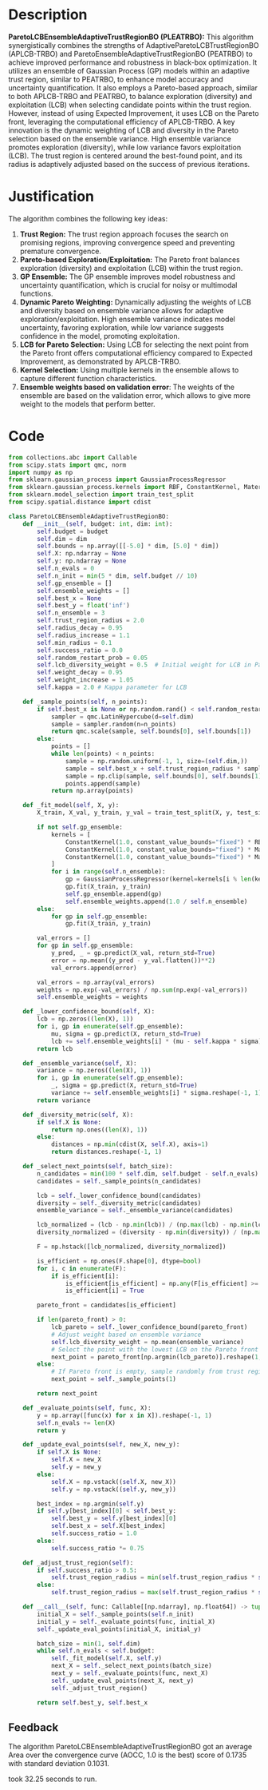 # Description
**ParetoLCBEnsembleAdaptiveTrustRegionBO (PLEATRBO):** This algorithm synergistically combines the strengths of AdaptiveParetoLCBTrustRegionBO (APLCB-TRBO) and ParetoEnsembleAdaptiveTrustRegionBO (PEATRBO) to achieve improved performance and robustness in black-box optimization. It utilizes an ensemble of Gaussian Process (GP) models within an adaptive trust region, similar to PEATRBO, to enhance model accuracy and uncertainty quantification. It also employs a Pareto-based approach, similar to both APLCB-TRBO and PEATRBO, to balance exploration (diversity) and exploitation (LCB) when selecting candidate points within the trust region. However, instead of using Expected Improvement, it uses LCB on the Pareto front, leveraging the computational efficiency of APLCB-TRBO. A key innovation is the dynamic weighting of LCB and diversity in the Pareto selection based on the ensemble variance. High ensemble variance promotes exploration (diversity), while low variance favors exploitation (LCB). The trust region is centered around the best-found point, and its radius is adaptively adjusted based on the success of previous iterations.

# Justification
The algorithm combines the following key ideas:
1.  **Trust Region:** The trust region approach focuses the search on promising regions, improving convergence speed and preventing premature convergence.
2.  **Pareto-based Exploration/Exploitation:** The Pareto front balances exploration (diversity) and exploitation (LCB) within the trust region.
3.  **GP Ensemble:** The GP ensemble improves model robustness and uncertainty quantification, which is crucial for noisy or multimodal functions.
4.  **Dynamic Pareto Weighting:** Dynamically adjusting the weights of LCB and diversity based on ensemble variance allows for adaptive exploration/exploitation. High ensemble variance indicates model uncertainty, favoring exploration, while low variance suggests confidence in the model, promoting exploitation.
5.  **LCB for Pareto Selection:** Using LCB for selecting the next point from the Pareto front offers computational efficiency compared to Expected Improvement, as demonstrated by APLCB-TRBO.
6. **Kernel Selection:** Using multiple kernels in the ensemble allows to capture different function characteristics.
7. **Ensemble weights based on validation error**: The weights of the ensemble are based on the validation error, which allows to give more weight to the models that perform better.

# Code
```python
from collections.abc import Callable
from scipy.stats import qmc, norm
import numpy as np
from sklearn.gaussian_process import GaussianProcessRegressor
from sklearn.gaussian_process.kernels import RBF, ConstantKernel, Matern
from sklearn.model_selection import train_test_split
from scipy.spatial.distance import cdist

class ParetoLCBEnsembleAdaptiveTrustRegionBO:
    def __init__(self, budget: int, dim: int):
        self.budget = budget
        self.dim = dim
        self.bounds = np.array([[-5.0] * dim, [5.0] * dim])
        self.X: np.ndarray = None
        self.y: np.ndarray = None
        self.n_evals = 0
        self.n_init = min(5 * dim, self.budget // 10)
        self.gp_ensemble = []
        self.ensemble_weights = []
        self.best_x = None
        self.best_y = float('inf')
        self.n_ensemble = 3
        self.trust_region_radius = 2.0
        self.radius_decay = 0.95
        self.radius_increase = 1.1
        self.min_radius = 0.1
        self.success_ratio = 0.0
        self.random_restart_prob = 0.05
        self.lcb_diversity_weight = 0.5  # Initial weight for LCB in Pareto selection
        self.weight_decay = 0.95
        self.weight_increase = 1.05
        self.kappa = 2.0 # Kappa parameter for LCB

    def _sample_points(self, n_points):
        if self.best_x is None or np.random.rand() < self.random_restart_prob:
            sampler = qmc.LatinHypercube(d=self.dim)
            sample = sampler.random(n=n_points)
            return qmc.scale(sample, self.bounds[0], self.bounds[1])
        else:
            points = []
            while len(points) < n_points:
                sample = np.random.uniform(-1, 1, size=(self.dim,))
                sample = self.best_x + self.trust_region_radius * sample
                sample = np.clip(sample, self.bounds[0], self.bounds[1])
                points.append(sample)
            return np.array(points)

    def _fit_model(self, X, y):
        X_train, X_val, y_train, y_val = train_test_split(X, y, test_size=0.2, random_state=42)

        if not self.gp_ensemble:
            kernels = [
                ConstantKernel(1.0, constant_value_bounds="fixed") * RBF(length_scale=1.0, length_scale_bounds="fixed"),
                ConstantKernel(1.0, constant_value_bounds="fixed") * Matern(length_scale=1.0, length_scale_bounds="fixed", nu=0.5),
                ConstantKernel(1.0, constant_value_bounds="fixed") * Matern(length_scale=1.0, length_scale_bounds="fixed", nu=1.5)
            ]
            for i in range(self.n_ensemble):
                gp = GaussianProcessRegressor(kernel=kernels[i % len(kernels)], n_restarts_optimizer=0, alpha=1e-6)
                gp.fit(X_train, y_train)
                self.gp_ensemble.append(gp)
                self.ensemble_weights.append(1.0 / self.n_ensemble)
        else:
            for gp in self.gp_ensemble:
                gp.fit(X_train, y_train)

        val_errors = []
        for gp in self.gp_ensemble:
            y_pred, _ = gp.predict(X_val, return_std=True)
            error = np.mean((y_pred - y_val.flatten())**2)
            val_errors.append(error)

        val_errors = np.array(val_errors)
        weights = np.exp(-val_errors) / np.sum(np.exp(-val_errors))
        self.ensemble_weights = weights

    def _lower_confidence_bound(self, X):
        lcb = np.zeros((len(X), 1))
        for i, gp in enumerate(self.gp_ensemble):
            mu, sigma = gp.predict(X, return_std=True)
            lcb += self.ensemble_weights[i] * (mu - self.kappa * sigma).reshape(-1, 1)
        return lcb

    def _ensemble_variance(self, X):
        variance = np.zeros((len(X), 1))
        for i, gp in enumerate(self.gp_ensemble):
            _, sigma = gp.predict(X, return_std=True)
            variance += self.ensemble_weights[i] * sigma.reshape(-1, 1)
        return variance

    def _diversity_metric(self, X):
        if self.X is None:
            return np.ones((len(X), 1))
        else:
            distances = np.min(cdist(X, self.X), axis=1)
            return distances.reshape(-1, 1)

    def _select_next_points(self, batch_size):
        n_candidates = min(100 * self.dim, self.budget - self.n_evals)
        candidates = self._sample_points(n_candidates)

        lcb = self._lower_confidence_bound(candidates)
        diversity = self._diversity_metric(candidates)
        ensemble_variance = self._ensemble_variance(candidates)

        lcb_normalized = (lcb - np.min(lcb)) / (np.max(lcb) - np.min(lcb)) if np.max(lcb) != np.min(lcb) else np.zeros_like(lcb)
        diversity_normalized = (diversity - np.min(diversity)) / (np.max(diversity) - np.min(diversity)) if np.max(diversity) != np.min(diversity) else np.zeros_like(diversity)

        F = np.hstack([lcb_normalized, diversity_normalized])

        is_efficient = np.ones(F.shape[0], dtype=bool)
        for i, c in enumerate(F):
            if is_efficient[i]:
                is_efficient[is_efficient] = np.any(F[is_efficient] >= c, axis=1)
                is_efficient[i] = True

        pareto_front = candidates[is_efficient]

        if len(pareto_front) > 0:
            lcb_pareto = self._lower_confidence_bound(pareto_front)
            # Adjust weight based on ensemble variance
            self.lcb_diversity_weight = np.mean(ensemble_variance)
            # Select the point with the lowest LCB on the Pareto front
            next_point = pareto_front[np.argmin(lcb_pareto)].reshape(1, -1)
        else:
            # If Pareto front is empty, sample randomly from trust region
            next_point = self._sample_points(1)

        return next_point

    def _evaluate_points(self, func, X):
        y = np.array([func(x) for x in X]).reshape(-1, 1)
        self.n_evals += len(X)
        return y

    def _update_eval_points(self, new_X, new_y):
        if self.X is None:
            self.X = new_X
            self.y = new_y
        else:
            self.X = np.vstack((self.X, new_X))
            self.y = np.vstack((self.y, new_y))

        best_index = np.argmin(self.y)
        if self.y[best_index][0] < self.best_y:
            self.best_y = self.y[best_index][0]
            self.best_x = self.X[best_index]
            self.success_ratio = 1.0
        else:
            self.success_ratio *= 0.75

    def _adjust_trust_region(self):
        if self.success_ratio > 0.5:
            self.trust_region_radius = min(self.trust_region_radius * self.radius_increase, 5.0)
        else:
            self.trust_region_radius = max(self.trust_region_radius * self.radius_decay, self.min_radius)

    def __call__(self, func: Callable[[np.ndarray], np.float64]) -> tuple[np.float64, np.array]:
        initial_X = self._sample_points(self.n_init)
        initial_y = self._evaluate_points(func, initial_X)
        self._update_eval_points(initial_X, initial_y)

        batch_size = min(1, self.dim)
        while self.n_evals < self.budget:
            self._fit_model(self.X, self.y)
            next_X = self._select_next_points(batch_size)
            next_y = self._evaluate_points(func, next_X)
            self._update_eval_points(next_X, next_y)
            self._adjust_trust_region()

        return self.best_y, self.best_x
```
## Feedback
 The algorithm ParetoLCBEnsembleAdaptiveTrustRegionBO got an average Area over the convergence curve (AOCC, 1.0 is the best) score of 0.1735 with standard deviation 0.1031.

took 32.25 seconds to run.